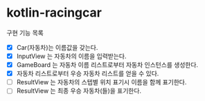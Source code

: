 # kotlin-racingcar

구현 기능 목록
- [x] Car(자동차)는 이름값을 갖는다.
- [x] InputView 는 자동차의 이름을 입력받는다.
- [x] GameBoard 는 자동차 이름 리스트로부터 자동차 인스턴스를 생성한다.
- [x] 자동차 리스트로부터 우승 자동차 리스트를 얻을 수 있다.
- [ ] ResultView 는 자동차의 스텝별 위치 표기시 이름을 함께 표기한다. 
- [ ] ResultView 는 최종 우승 자동차(들)을 표기한다.
